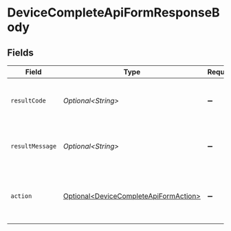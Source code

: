 # DeviceCompleteApiFormResponseBody


## Fields

| Field                                                                                            | Type                                                                                             | Required                                                                                         | Description                                                                                      |
| ------------------------------------------------------------------------------------------------ | ------------------------------------------------------------------------------------------------ | ------------------------------------------------------------------------------------------------ | ------------------------------------------------------------------------------------------------ |
| `resultCode`                                                                                     | *Optional\<String>*                                                                              | :heavy_minus_sign:                                                                               | The code which represents the result of the API call.                                            |
| `resultMessage`                                                                                  | *Optional\<String>*                                                                              | :heavy_minus_sign:                                                                               | A short message which explains the result of the API call.                                       |
| `action`                                                                                         | [Optional\<DeviceCompleteApiFormAction>](../../models/operations/DeviceCompleteApiFormAction.md) | :heavy_minus_sign:                                                                               | The next action that the authorization server implementation should take.<br/>                   |